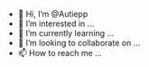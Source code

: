 - 👋 Hi, I’m @Autiepp
- 👀 I’m interested in ...
- 🌱 I’m currently learning ...
- 💞️ I’m looking to collaborate on ...
- 📫 How to reach me ...

<!---
Autiepp/Autiepp is a ✨ special ✨ repository because its `README.md` (this file) appears on your GitHub profile.
You can click the Preview link to take a look at your changes.
--->

